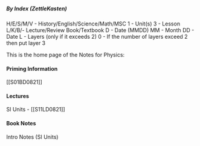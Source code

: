 ##### By Index (ZettleKasten)
H/E/S/M/V - History/English/Science/Math/MSC
1 - Unit(s)
3 - Lesson
L/K/B/- Lecture/Review Book/Textbook 
D - Date (MMDD) 
MM - Month
DD - Date
L - Layers (only if it exceeds 2)
0 - If the number of layers exceed 2 then put layer 3

This is the home page of the Notes for Physics: 

#### Priming Information
[[S01BD0821]]
#### Lectures

SI Units - [[S11LD0821]]
#### Book Notes
Intro Notes (SI Units)